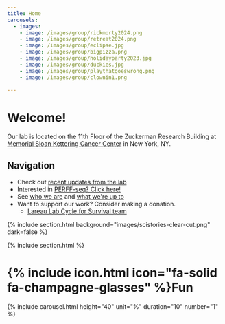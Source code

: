 ```yaml
---
title: Home
carousels:
  - images: 
    - image: /images/group/rickmorty2024.png
    - image: /images/group/retreat2024.png
    - image: /images/group/eclipse.jpg
    - image: /images/group/bigpizza.png
    - image: /images/group/holidayparty2023.jpg
    - image: /images/group/duckies.jpg
    - image: /images/group/playthatgoeswrong.png
    - image: /images/group/clownin1.png

---
```


# Welcome! 

Our lab is located on the 11th Floor of the Zuckerman Research Building at
[Memorial Sloan Kettering Cancer Center](https://www.mskcc.org/) in New York, NY. 

## Navigation
- Check out [recent updates from the lab](news)
- Interested in [PERFF-seq? Click here!](perffseq)
- See [who we are](team) and [what we're up to](research)
- Want to support our work? Consider making a donation.
	- [Lareau Lab Cycle for Survival team](https://www.cycleforsurvival.org/donate/team-search?team_search=lareau)

{% include section.html background="images/scistories-clear-cut.png" dark=false %}

{% include section.html %}
# {% include icon.html icon="fa-solid fa-champagne-glasses" %}Fun

{% include carousel.html height="40" unit="%" duration="10" number="1" %}





